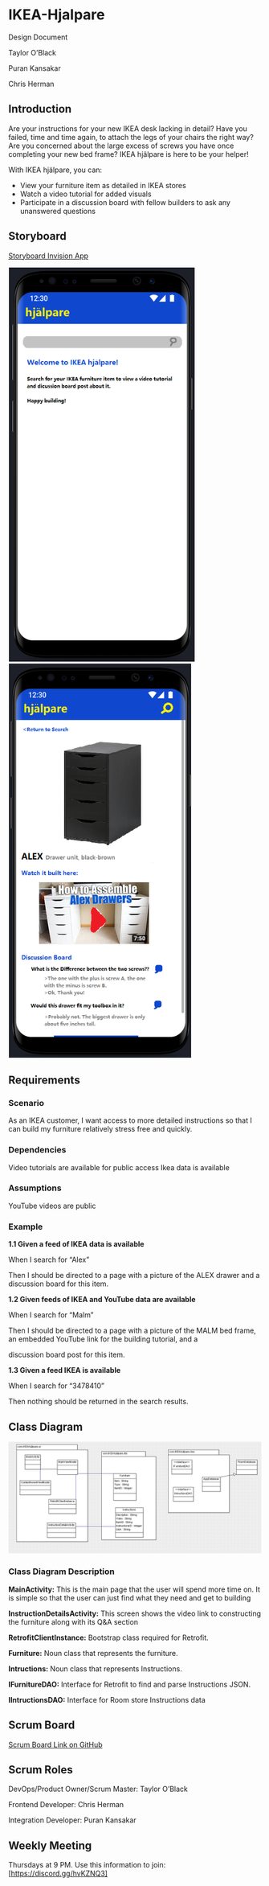 # IKEA-Hjalpare

Design Document

Taylor O’Black

Puran Kansakar

Chris Herman

## Introduction

Are your instructions for your new IKEA desk lacking in detail? Have you failed, time and time again, to attach the legs of your chairs the right way? Are you concerned about the large excess of screws you have once completing your new bed frame? IKEA hjälpare is here to be your helper!

With IKEA hjälpare, you can:
- View your furniture item as detailed in IKEA stores
- Watch a video tutorial for added visuals 
- Participate in a discussion board with fellow builders to ask any unanswered questions

## Storyboard

[Storyboard Invision App](https://invis.io/YGXI5WF289Q)

![](images/Screenimage1.PNG)
![](images/Screenimage2.PNG)

## Requirements

### Scenario
As an IKEA customer, I want access to more detailed instructions so that I can build my furniture relatively stress free and quickly. 

### Dependencies
Video tutorials are available for public access 
Ikea data is available 

### Assumptions
YouTube videos are public

### Example
**1.1 Given a feed of IKEA data is available**

When I search for “Alex”

Then I should be directed to a page with a picture of the ALEX drawer and a discussion board for this item.

**1.2 Given feeds of IKEA and YouTube data are available**

When I search for “Malm”

Then I should be directed to a page with a picture of the MALM bed frame, an embedded YouTube link for the building tutorial, and a 

discussion board post for this item.

**1.3 Given a feed IKEA is available**

When I search for “3478410”

Then nothing should be returned in the search results.

## Class Diagram

![](images/class_diagram.PNG)

### Class Diagram Description

**MainActivity:** This is the main page that the user will spend more time on. It is simple so that the user can just find what they need and get to building

**InstructionDetailsActivity:** This screen shows the video link to constructing the furniture along with its Q&A section

**RetrofitClientInstance:** Bootstrap class required for Retrofit.

**Furniture:** Noun class that represents the furniture.

**Intructions:** Noun class that represents Instructions.

**IFurnitureDAO:** Interface for Retrofit to find and parse Instructions JSON.

**IIntructionsDAO:** Interface for Room store Instructions data

## Scrum Board

[Scrum Board Link on GitHub](https://github.com/orgs/hjalpare/projects/1)

## Scrum Roles

DevOps/Product Owner/Scrum Master: Taylor O’Black

Frontend Developer: Chris Herman

Integration Developer: Puran Kansakar

## Weekly Meeting

Thursdays at 9 PM. Use this information to join: [https://discord.gg/hvKZNQ3]


